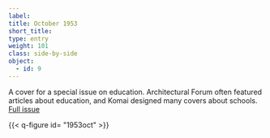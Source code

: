 ```yaml
---
label: 
title: October 1953
short_title:
type: entry
weight: 101
class: side-by-side
object:
  - id: 9
---
```


A cover for a special issue on education. Architectural Forum often featured articles about education, and Komai designed many covers about schools.
[Full issue](https://usmodernist.org/AF/AF-1953-10.pdf)

{{< q-figure id= "1953oct" >}}
